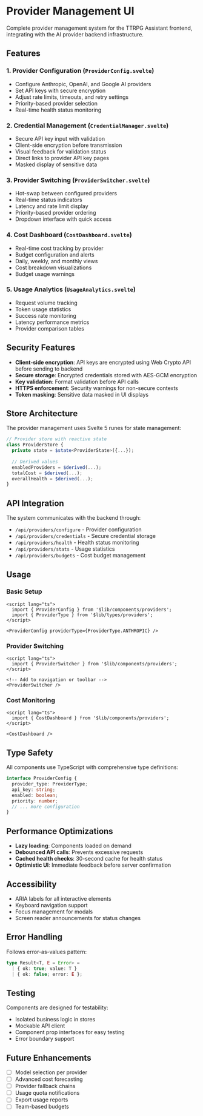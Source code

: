 # Provider Management UI

Complete provider management system for the TTRPG Assistant frontend, integrating with the AI provider backend infrastructure.

## Features

### 1. Provider Configuration (`ProviderConfig.svelte`)
- Configure Anthropic, OpenAI, and Google AI providers
- Set API keys with secure encryption
- Adjust rate limits, timeouts, and retry settings
- Priority-based provider selection
- Real-time health status monitoring

### 2. Credential Management (`CredentialManager.svelte`)
- Secure API key input with validation
- Client-side encryption before transmission
- Visual feedback for validation status
- Direct links to provider API key pages
- Masked display of sensitive data

### 3. Provider Switching (`ProviderSwitcher.svelte`)
- Hot-swap between configured providers
- Real-time status indicators
- Latency and rate limit display
- Priority-based provider ordering
- Dropdown interface with quick access

### 4. Cost Dashboard (`CostDashboard.svelte`)
- Real-time cost tracking by provider
- Budget configuration and alerts
- Daily, weekly, and monthly views
- Cost breakdown visualizations
- Budget usage warnings

### 5. Usage Analytics (`UsageAnalytics.svelte`)
- Request volume tracking
- Token usage statistics
- Success rate monitoring
- Latency performance metrics
- Provider comparison tables

## Security Features

- **Client-side encryption**: API keys are encrypted using Web Crypto API before sending to backend
- **Secure storage**: Encrypted credentials stored with AES-GCM encryption
- **Key validation**: Format validation before API calls
- **HTTPS enforcement**: Security warnings for non-secure contexts
- **Token masking**: Sensitive data masked in UI displays

## Store Architecture

The provider management uses Svelte 5 runes for state management:

```typescript
// Provider store with reactive state
class ProviderStore {
  private state = $state<ProviderState>({...});
  
  // Derived values
  enabledProviders = $derived(...);
  totalCost = $derived(...);
  overallHealth = $derived(...);
}
```

## API Integration

The system communicates with the backend through:
- `/api/providers/configure` - Provider configuration
- `/api/providers/credentials` - Secure credential storage
- `/api/providers/health` - Health status monitoring
- `/api/providers/stats` - Usage statistics
- `/api/providers/budgets` - Cost budget management

## Usage

### Basic Setup

```svelte
<script lang="ts">
  import { ProviderConfig } from '$lib/components/providers';
  import { ProviderType } from '$lib/types/providers';
</script>

<ProviderConfig providerType={ProviderType.ANTHROPIC} />
```

### Provider Switching

```svelte
<script lang="ts">
  import { ProviderSwitcher } from '$lib/components/providers';
</script>

<!-- Add to navigation or toolbar -->
<ProviderSwitcher />
```

### Cost Monitoring

```svelte
<script lang="ts">
  import { CostDashboard } from '$lib/components/providers';
</script>

<CostDashboard />
```

## Type Safety

All components use TypeScript with comprehensive type definitions:

```typescript
interface ProviderConfig {
  provider_type: ProviderType;
  api_key: string;
  enabled: boolean;
  priority: number;
  // ... more configuration
}
```

## Performance Optimizations

- **Lazy loading**: Components loaded on demand
- **Debounced API calls**: Prevents excessive requests
- **Cached health checks**: 30-second cache for health status
- **Optimistic UI**: Immediate feedback before server confirmation

## Accessibility

- ARIA labels for all interactive elements
- Keyboard navigation support
- Focus management for modals
- Screen reader announcements for status changes

## Error Handling

Follows error-as-values pattern:

```typescript
type Result<T, E = Error> = 
  | { ok: true; value: T }
  | { ok: false; error: E };
```

## Testing

Components are designed for testability:
- Isolated business logic in stores
- Mockable API client
- Component prop interfaces for easy testing
- Error boundary support

## Future Enhancements

- [ ] Model selection per provider
- [ ] Advanced cost forecasting
- [ ] Provider fallback chains
- [ ] Usage quota notifications
- [ ] Export usage reports
- [ ] Team-based budgets